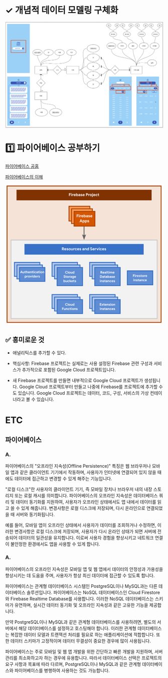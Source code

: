 # ✓ 개념적 데이터 모델링 구체화

![Alt text](img/14.png)

# 1️⃣ 파이어베이스 공부하기

[파이어베이스 공홈](https://firebase.google.com/docs/database/web/start?hl=ko)

[파이어베이스의 이해](https://firebase.google.com/docs/projects/learn-more?hl=ko)

![Alt text](img/15.png)

## ✅ 흥미로운 것
* 애널리틱스를 추가할 수 있다.

* 핵심사항: Firebase 프로젝트는 실제로는 사용 설정된 Firebase 관련 구성과 서비스가 추가적으로 포함된 Google Cloud 프로젝트입니다.

* 새 Firebase 프로젝트를 만들면 내부적으로 Google Cloud 프로젝트가 생성됩니다. Google Cloud 프로젝트부터 만들고 나중에 Firebase를 프로젝트에 추가할 수도 있습니다. Google Cloud 프로젝트는 데이터, 코드, 구성, 서비스의 가상 컨테이너라고 볼 수 있습니다.

# ETC

## 파이어베이스

### A.

파이어베이스의 "오프라인 지속성(Offline Persistence)" 특징은 웹 브라우저나 모바일 앱과 같은 클라이언트 기기에서 작동하며, 사용자가 인터넷에 연결되어 있지 않을 때에도 데이터에 접근하고 변경할 수 있게 해주는 기능입니다.

"로컬 디스크"란 사용자의 클라이언트 기기, 즉 모바일 장치나 브라우저 내의 내장 스토리지 또는 로컬 캐시를 의미합니다. 파이어베이스의 오프라인 지속성은 데이터베이스 쿼리 및 데이터 동기화를 지원하여, 사용자가 오프라인 상태에서도 앱 내에서 데이터를 읽고 쓸 수 있게 해줍니다. 변경사항은 로컬 디스크에 저장되며, 다시 온라인으로 연결되었을 때 서버와 동기화됩니다.

예를 들어, 모바일 앱이 오프라인 상태에서 사용자가 데이터를 조회하거나 수정하면, 이러한 변경사항은 로컬 디스크에 저장되며, 사용자가 다시 온라인 상태가 되면 서버에 전송되어 데이터의 일관성을 유지합니다. 이로써 사용자 경험을 향상시키고 네트워크 연결이 불안정한 환경에서도 앱을 사용할 수 있게 합니다.

### A.
파이어베이스의 오프라인 지속성은 모바일 앱 및 웹 앱에서 데이터의 안정성과 가용성을 향상시키는 데 도움을 주며, 사용자가 항상 최신 데이터에 접근할 수 있도록 합니다.

파이어베이스는 관계형 데이터베이스 시스템인 PostgreSQL이나 MySQL과는 다른 데이터베이스 솔루션입니다. 파이어베이스는 NoSQL 데이터베이스인 Cloud Firestore와 Firebase Realtime Database를 사용합니다. 이러한 NoSQL 데이터베이스는 스키마가 유연하며, 실시간 데이터 동기화 및 오프라인 지속성과 같은 고유한 기능을 제공합니다.

만약 PostgreSQL이나 MySQL과 같은 관계형 데이터베이스를 사용하려면, 별도의 서버에서 해당 데이터베이스를 설정하고 호스팅해야 합니다. 이러한 관계형 데이터베이스는 복잡한 데이터 모델과 트랜잭션 처리를 필요로 하는 애플리케이션에 적합합니다. 또한 데이터 스키마가 고정적이며 데이터 무결성이 중요한 경우에 많이 사용됩니다.

파이어베이스는 주로 모바일 및 웹 앱 개발을 위한 간단하고 빠른 개발을 지원하며, 서버 관리를 최소화하고자 하는 경우에 유용합니다. 따라서 데이터베이스 선택은 프로젝트의 요구 사항과 목표에 따라 다르며, PostgreSQL이나 MySQL과 같은 관계형 데이터베이스와 파이어베이스를 병행하여 사용하는 것도 가능합니다.